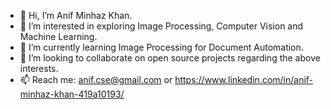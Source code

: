 - 👋 Hi, I’m Anif Minhaz Khan.
- 👀 I’m interested in exploring Image Processing, Computer Vision and Machine Learning.
- 🌱 I’m currently learning Image Processing for Document Automation.
- 💞️ I’m looking to collaborate on open source projects regarding the above interests.
- 📫 Reach me: anif.cse@gmail.com or https://www.linkedin.com/in/anif-minhaz-khan-419a10193/ 

<!---
anifminhaz/anifminhaz is a ✨ special ✨ repository because its `README.md` (this file) appears on your GitHub profile.
You can click the Preview link to take a look at your changes.
--->
